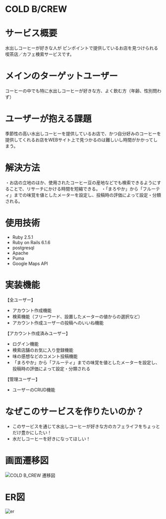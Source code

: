 # COLD B/CREW

# サービス概要
水出しコーヒーが好きな人が
ピンポイントで提供しているお店を見つけられる
喫茶店／カフェ検索サービスです。

# メインのターゲットユーザー
コーヒーの中でも特に水出しコーヒーが好きな方、よく飲む方（年齢、性別問わず）

# ユーザーが抱える課題
季節性の高い水出しコーヒーを提供しているお店で、かつ自分好みのコーヒーを提供してくれるお店をWEBサイト上で見つかるのは難しいし時間がかかってしまう。

# 解決方法
・お店の立地のほか、使用されたコーヒー豆の産地などでも検索できるようにすることで、リサーチにかける時間を短縮できる。
・「まろやか」から「フルーティ」までの味覚を値としたメーターを設定し、投稿時の評価によって設定・分類される。

# 使用技術
- Ruby 2.5.1
- Ruby on Rails 6.1.6
- postgresql 
- Apache
- Puma
- Google Maps API

# 実装機能
【全ユーザー】
- アカウント作成機能
- 検索機能（フリーワード、設置したメーターの値からの選択など）
- アカウント作成ユーザーの投稿へのいいね機能

【アカウント作成済みユーザー】
- ログイン機能
- 検索店舗のお気に入り登録機能
- 味の感想などのコメント投稿機能
- 「まろやか」から「フルーティ」までの味覚を値としたメーターを設定し、投稿時の評価によって設定・分類される

【管理ユーザー】
- ユーザーのCRUD機能

# なぜこのサービスを作りたいのか？
- このサービスを通じて水出しコーヒーが好きな方のカフェライフをちょっとだけ豊かにしたい！
- 水だしコーヒーを好きになってほしい！

# 画面遷移図
![COLD B_CREW 遷移図](https://user-images.githubusercontent.com/90535867/205426993-68d3cddc-6227-4676-8c38-222fda929ec0.png)

# ER図
![er](https://user-images.githubusercontent.com/90535867/205426814-b2bc9324-de5e-4980-9b5e-5b9eac0384a1.png)
